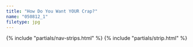 ```yaml
---
title: "How Do You Want YOUR Crap?"
name: "050812_1"
filetype: jpg
---
```


{% include "partials/nav-strips.html" %}
{% include "partials/strip.html" %}